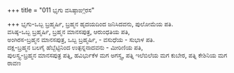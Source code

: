 +++
title = "011 ಭೃಗು ವಸಿಷ್ಠಾಙ್ಗಿರಸ"

+++
ಭೃಗು-ಒಬ್ಬ ಬ್ರಹ್ಮರ್ಷಿ, ಬ್ರಹ್ಮನ ಹೃದಯದಿಂದ ಜನಿಸಿದವನು, ಪುಲೋಮೆಯ ಪತಿ.  
ವಸಿಷ್ಠ-ಒಬ್ಬ ಬ್ರಹ್ಮರ್ಷಿ, ಬ್ರಹ್ಮನ ಮಾನಸಪುತ್ರ, ಆರುಂಧತಿಯ ಪತಿ,  
ಅಂಗಿರಸ-ಬ್ರಹ್ಮನ ಮಾನಸಪುತ್ರ, ಒಬ್ಬ ಬ್ರಹ್ಮರ್ಷಿ, - ವಸುಧೆಯ - ಸುಭಾಳ ಪತಿ.  
ದಕ್ಷ-ಬ್ರಹ್ಮನ ಬಲಗೈ ಹೆಬ್ಬೆಟ್ಟಿನಿಂದ ಉತ್ಪನ್ನನಾದವನು - ಮೀರಿಣಿಯ ಪತಿ,   
ಪುಲಸ್ತ್ಯ-ಬ್ರಹ್ಮನ ಮಾನಸಪುತ್ರ ಪತ್ನಿ, ಹವಿರ್ಭುಕೆಳ ಮಗ ಅಗಸ್ತ್ಯ, ಪತ್ನಿ ಇಲೆಬಿಲೆಯ ಮಗ ಕುಬೇರ, ಪತ್ನಿ ಕೇಶಿನಿಯ ಮಗ ರಾವಣ